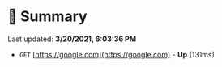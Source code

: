 # 📖 Summary
Last updated: **3/20/2021, 6:03:36 PM**

- `GET` [https://google.com](https://google.com) - **Up** (131ms)
